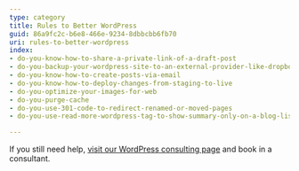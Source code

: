 ```yaml
---
type: category
title: Rules to Better WordPress
guid: 86a9fc2c-b6e8-466e-9234-8dbbcbb6fb70
uri: rules-to-better-wordpress
index:
- do-you-know-how-to-share-a-private-link-of-a-draft-post
- do-you-backup-your-wordpress-site-to-an-external-provider-like-dropbox
- do-you-know-how-to-create-posts-via-email
- do-you-know-how-to-deploy-changes-from-staging-to-live
- do-you-optimize-your-images-for-web
- do-you-purge-cache
- do-you-use-301-code-to-redirect-renamed-or-moved-pages
- do-you-use-read-more-wordpress-tag-to-show-summary-only-on-a-blog-list

---
```

If you still need help, [visit our WordPress consulting page](https&#58;//www.ssw.com.au/ssw/Consulting/WordPress.aspx) and book in a consultant.

